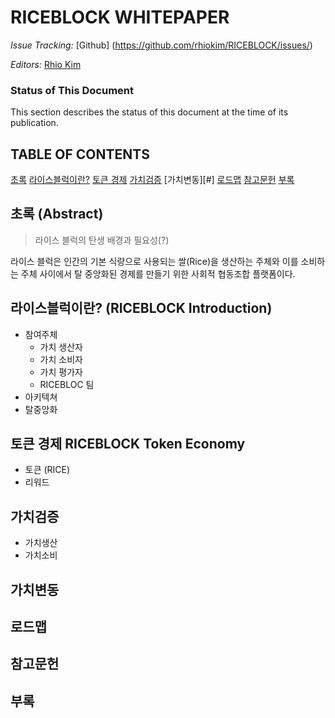 # RICEBLOCK WHITEPAPER

*Issue Tracking:*
[Github] (https://github.com/rhiokim/RICEBLOCK/issues/)

*Editors:*
[Rhio Kim](https://github.com/rhiokim)

### Status of This Document

This section describes the status of this document at the time of its publication.

## TABLE OF CONTENTS

[초록](#a)
[라이스블럭이란?](#b)
[토큰 경제](#c)
[가치검증](#d)
[가치변동][#]
[로드맵](#e)
[참고문헌](#f)
[부록](#g)

## 초록 (Abstract)

> 라이스 블럭의 탄생 배경과 필요성(?)

라이스 블럭은 인간의 기본 식량으로 사용되는 쌀(Rice)을 생산하는 주체와 이를 소비하는 주체 사이에서
탈 중앙화된 경제를 만들기 위한 사회적 협동조합 플랫폼이다.

## 라이스블럭이란? (RICEBLOCK Introduction)

* 참여주체
  - 가치 생산자
  - 가치 소비자
  - 가치 평가자
  - RICEBLOC 팀
* 아키텍쳐
* 탈중앙화

## 토큰 경제 RICEBLOCK Token Economy

* 토큰 (RICE)
* 리워드

## 가치검증

* 가치생산
* 가치소비

## 가치변동

## 로드맵

## 참고문헌

## 부록
